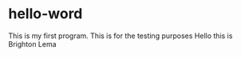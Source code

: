 # hello-word
This is my first program.
This is for the testing purposes
Hello this is Brighton Lema
